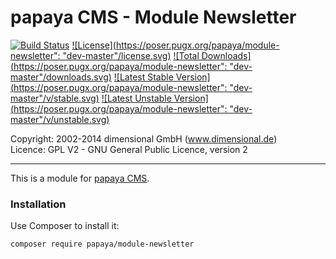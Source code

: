 # papaya CMS - Module Newsletter

[![Build Status](https://travis-ci.org/papayaCMS/papayacms-module-newsletter.svg?branch=master)](https://travis-ci.org/papayaCMS/papayacms-core)
[![License](https://poser.pugx.org/papaya/module-newsletter": "dev-master"/license.svg)](https://packagist.org/packages/papaya/module-newsletter": "dev-master")
[![Total Downloads](https://poser.pugx.org/papaya/module-newsletter": "dev-master"/downloads.svg)](https://packagist.org/packages/papaya/module-newsletter": "dev-master")
[![Latest Stable Version](https://poser.pugx.org/papaya/module-newsletter": "dev-master"/v/stable.svg)](https://packagist.org/packages/papaya/module-newsletter": "dev-master")
[![Latest Unstable Version](https://poser.pugx.org/papaya/module-newsletter": "dev-master"/v/unstable.svg)](https://packagist.org/packages/papaya/module-newsletter": "dev-master")

Copyright: 2002-2014 dimensional GmbH (www.dimensional.de)<br/>
Licence: GPL V2 - GNU General Public Licence, version 2

-----------------------------------------------------------------------

This is a module for [papaya CMS](http://www.papaya.cms.com/).

### Installation

Use Composer to install it:

```
composer require papaya/module-newsletter
```
